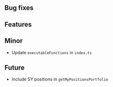 ## Bug fixes

## Features

## Minor

- Update `executableFunctions` in `index.ts`

## Future

- Include SY positions in `getMyPositionsPortfolio`
